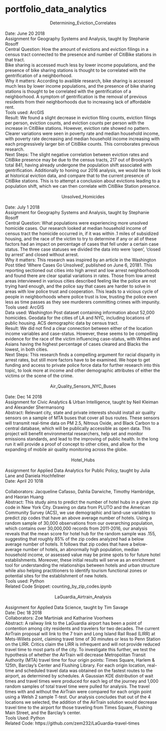 # portfolio_data_analytics

<center>Determining_Eviction_Correlates</center>
<br>
Date: June 20 2018
<br>
Assignment for Geography Systems and Analysis, taught by Stephanie Rosoff
<br>
Central Question: How the amount of evictions and eviction filings in a census tract connected to the presence and number of CitiBike stations in that tract.
<br>
Bike sharing is accessed much less by lower income populations, and the presence of bike sharing stations is thought to be correlated with the gentrification of a neighborhood.
<br>
Why it matters: According to availible research, bike sharing is accessed much less by lower income populations, and the presence of bike sharing stations is thought to be correlated with the gentrification of a neighborhood. A symptom of gentrification is the removal of previous residents from their neighborhoods due to increasing lack of affordable rent. 
<br>
Tools used: ArcGIS
<br>
Result: We found a slight decrease in eviction filing counts, eviction filings per person, eviction counts, and eviction counts per person with the increase in CitiBike stations. However, eviction rate showed no pattern. Clearer variations were seen in poverty rate and median household income, with poverty rate decreasing and median household income increasing with each progressively larger bin of CitiBike counts. This corroborates previous research. 
<br>
Next Steps: The slight negative correlation between eviction rates and CitiBike presence may be due to the census tracts, 217 out of Brooklyn’s total 841, having already undergone the population shift associated with gentrification. Additionally to honing our 2016 analysis, we would like to look at historical eviction data, and compare that to the current presence of CitiBike stations. This is to attempt a conclusion about evictions leading to a population
shift, which we can then correlate with CitiBike Station presence. 
<br>
<br>

<center>Unsolved_Homicides</center>
<br>
Date: July 1 2018
<br>
Assignment for Geography Systems and Analysis, taught by Stephanie Rosoff
<br>
Central Question: What populations were experiencing more unsolved homicide cases. Our research looked at median household income of census tract the homicide occurred in, if it was within .1 miles of subsidized housing, and the race of the victim to try to determine if any or all of these factors had an impact on percentage of cases that fell under a certain case status. The three case statuses we divided the data into were ‘open’, ‘closed by arrest’ and closed without arrest.
<br>
Why it matters: This research was inspired by an article in the Washington Post titled ‘Where Cases Go Unsolved’, published on June 6, 20181. This reporting sectioned out cities into high arrest and low arrest neighborhoods and found there are clear spatial variations in rates. Those from low arrest areas interviewed in various cities described feeling like the police are not trying hard enough, and the police say that cases are harder to solve in areas with low police trust and cooperation. This leads to a vicious cycle of people in neighborhoods where police trust is low, trusting the police even less as time passes as they see murderers committing crimes with impunity.
<br>
Tools used: ArcGIS
<br>
Data used: Washington Post dataset containing information about 52,000 homicides. Geodata for the cities of LA and NYC, including locations of public housing. ACS demographic data by census tract. 
<br>
Result: We did not find a clear connection between either of the location income variables and case-status. However, these seems to be compelling evidence for the race of the victim influencing case-status, with Whites and Asians having the highest percentage of cases cleared and Blacks the lowest, in both cities.
<br>
Next Steps: This research finds a compelling argument for racial disparity in arrest rates, but still more factors have to be examined. We hope to get funding and access to private police force data for further research into this topic, to look more at income and other demographic attributes of either the victims or the scene of the crime.
<br>
<br>

<center>Air_Quality_Sensors_NYC_Buses</center>
<br>
Date: Dec 14 2018
<br>
Assignment for Civic Analytics & Urban Intelligence, taught by Neil Kleiman and Alexander Shermansong
<br>
Abstract: Relevant city, state and private interests should install air quality sensors on a sample of MTA buses that cover all bus routes. These sensors will transmit real-time data on PM 2.5, Nitrous Oxide, and Black Carbon to a central database, which will be publically accessible as open data. This project will benefit environmental researchers, help set and monitor emissions standards, and lead to the improving of public health. In the long run it will provide a proof of concept to other cities, and allow for the expanding of mobile air quality monitoring across the globe.
<br>
<br>

<center>Hotel_Hubs</center>
<br>
Assignment for Applied Data Analytics for Public Policy, taught by Julia Lane and Daniela Hochfellner
<br>
Date: April 20 1018
<br>
<br>
Collaborators: Jacqueline Cafasso, Dahlia Darwiche, Timothy Hambridge, and Haoran Huang
<br>
Abstract: This study aims to predict the number of hotel hubs in a given zip code in New York City. Drawing on data from PLUTO and the American Community Survey (ACS), we use demographic and land-use variables to predict zip codes that have an above average number of hotels. Using a random sample of 30,000 observations from our overarching population, which contains over 30,000,000 records from 2011-2016, our analysis reveals that the mean score for hotel hub for the random sample was .155, suggesting that roughly 85% of the zip codes analyzed had a below average number of hotels. It follows that zip codes that have a below-average number of hotels, an abnormally high population, median household income, or assessed value may be prime spots to for future hotel establishments. Moreover, these initial results will serve as an enrichment tool for understanding the relationships between hotels and urban structure while also helping practitioners to identify tourism functional zones or potential sites for the establishment of new hotels.
<br>
Tools used: Python 
<br>
Related Code Snippet: counting_by_zip_codes.ipynb
<br>
<br>

<center>LaGuardia_Airtrain_Analysis</center>
<br>
Assignment for Applied Data Science, taught by Tim Savage
<br>
Date: Dec 18 2018
<br>
Collaborators: Zoe Martiniak and Katharine Voorhees
<br>
Abstract: 
A railway link to the LaGuardia airport has been a point of contention among city residents and travelers for two decades. The current AirTrain proposal will link to the 7 train and Long Island Rail Road (LIRR) at Mets-Willets point, claiming travel time of 30 minutes or less to Penn Station on the LIRR. Critics claim the LIRR is infrequent and will not provide reduced travel time to most parts of the city. To investigate this further, we test the hypothesis of whether the AirTrain will decrease Metropolitan Transit Authority (MTA) travel time for four origin points: Times Square, Harlem & 125th, Barclay’s Center and Flushing Library. For each origin location, real-time and scheduled travel data was obtained on the fastest routes to the airport, as determined by schedules. A Gaussian KDE distribution of wait times and travel times were produced for each leg of the journey and 1,000 random samples of total travel time were pulled for analysis. The travel times with and without the AirTrain were compared for each origin point using a Welsh 2 sample T-test. Our analysis concludes that out of the 4 locations we selected, the addition of the AirTrain solution would decrease travel time to the airport for those traveling from Times Square, Flushing Main Street, and the Barclay’s center.
<br>
Tools Used: Python
<br>
Related Code: https://github.com/zem232/LaGuardia-travel-times
<br><br>



